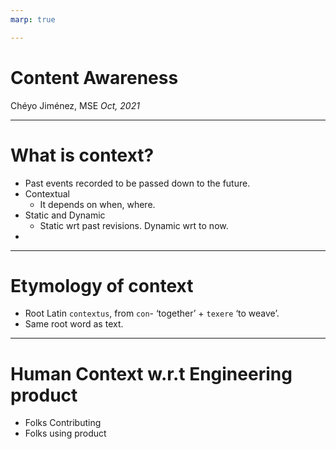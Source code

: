 ```yaml
---
marp: true

---
```


# Content Awareness

Chéyo Jiménez, MSE
_Oct, 2021_

---
# What is context?

* Past events recorded to be passed down to the future. 
* Contextual 
    * It depends on when, where. 
* Static and Dynamic
    * Static wrt past revisions. Dynamic wrt to now.
* 

---
# Etymology of context

- Root Latin `contextus`, from `con`- ‘together’ + `texere` ‘to weave’.
- Same root word as text.

---
# Human Context w.r.t Engineering product

* Folks Contributing
* Folks using product


